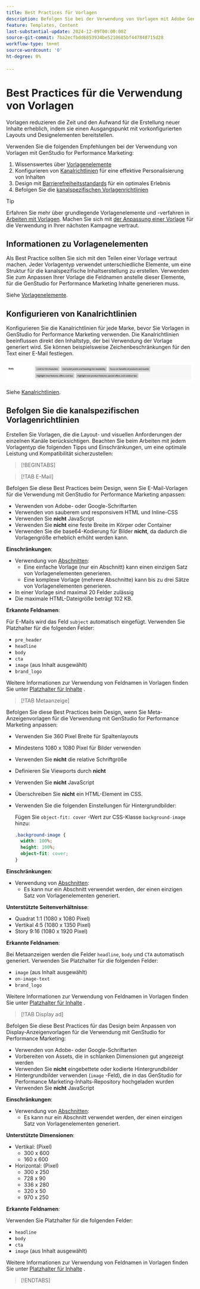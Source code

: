 ```yaml
---
title: Best Practices für Vorlagen
description: Befolgen Sie bei der Verwendung von Vorlagen mit Adobe GenStudio for Performance Marketing die Best Practices.
feature: Templates, Content
last-substantial-update: 2024-12-09T00:00:00Z
source-git-commit: 7ba2ecfbdd6853934be5210685bf447848715d28
workflow-type: tm+mt
source-wordcount: '0'
ht-degree: 0%

---
```


# Best Practices für die Verwendung von Vorlagen

Vorlagen reduzieren die Zeit und den Aufwand für die Erstellung neuer Inhalte erheblich, indem sie einen Ausgangspunkt mit vorkonfigurierten Layouts und Designelementen bereitstellen.

Verwenden Sie die folgenden Empfehlungen bei der Verwendung von Vorlagen mit GenStudio for Performance Marketing:

1. Wissenswertes über [Vorlagenelemente](#know-about-template-elements)
1. Konfigurieren von [Kanalrichtlinien](#configure-channel-guidelines) für eine effektive Personalisierung von Inhalten
1. Design mit [Barrierefreiheitsstandards](accessibility-for-templates.md) für ein optimales Erlebnis
1. Befolgen Sie die [kanalspezifischen Vorlagenrichtlinien](#follow-channel-specific-template-guidelines)

>[!TIP]
>
>Erfahren Sie mehr über grundlegende Vorlagenelemente und -verfahren in [Arbeiten mit Vorlagen](use-templates.md). Machen Sie sich mit [der Anpassung einer Vorlage](customize-template.md) für die Verwendung in Ihrer nächsten Kampagne vertraut.

## Informationen zu Vorlagenelementen

Als Best Practice sollten Sie sich mit den Teilen einer Vorlage vertraut machen. Jeder Vorlagentyp verwendet unterschiedliche Elemente, um eine Struktur für die kanalspezifische Inhaltserstellung zu erstellen. Verwenden Sie zum Anpassen Ihrer Vorlage die Feldnamen anstelle dieser Elemente, für die GenStudio for Performance Marketing Inhalte generieren muss.

Siehe [Vorlagenelemente](use-templates.md#template-elements).

## Konfigurieren von Kanalrichtlinien

Konfigurieren Sie die Kanalrichtlinien für jede Marke, bevor Sie Vorlagen in GenStudio for Performance Marketing verwenden. Die Kanalrichtlinien beeinflussen direkt den Inhaltstyp, der bei Verwendung der Vorlage generiert wird. Sie können beispielsweise Zeichenbeschränkungen für den Text einer E-Mail festlegen.

![Textkörperspezifikationen](/help/assets/channel-email-body.png)

Siehe [Kanalrichtlinien](/help/user-guide/guidelines/brands.md#channel-guidelines).

## Befolgen Sie die kanalspezifischen Vorlagenrichtlinien

Erstellen Sie Vorlagen, die die Layout- und visuellen Anforderungen der einzelnen Kanäle berücksichtigen. Beachten Sie beim Arbeiten mit jedem Vorlagentyp die folgenden Tipps und Einschränkungen, um eine optimale Leistung und Kompatibilität sicherzustellen:

>[!BEGINTABS]

>[!TAB E-Mail]

Befolgen Sie diese Best Practices beim Design, wenn Sie E-Mail-Vorlagen für die Verwendung mit GenStudio for Performance Marketing anpassen:

- Verwenden von Adobe- oder Google-Schriftarten
- Verwenden von sauberem und responsivem HTML und Inline-CSS
- Verwenden Sie **nicht** JavaScript
- Verwenden Sie **nicht** eine feste Breite im Körper oder Container
- Verwenden Sie die base64-Kodierung für Bilder **nicht**, da dadurch die Vorlagengröße erheblich erhöht werden kann.

**Einschränkungen**:

- Verwendung von [Abschnitten](customize-template.md#sections-or-groups):
   - Eine einfache Vorlage (nur ein Abschnitt) kann einen einzigen Satz von Vorlagenelementen generieren.
   - Eine komplexe Vorlage (mehrere Abschnitte) kann bis zu drei Sätze von Vorlagenelementen generieren.
- In einer Vorlage sind maximal 20 Felder zulässig
- Die maximale HTML-Dateigröße beträgt 102 KB.

**Erkannte Feldnamen**:

Für E-Mails wird das Feld `subject` automatisch eingefügt. Verwenden Sie Platzhalter für die folgenden Felder:

- `pre_header`
- `headline`
- `body`
- `cta`
- `image` (aus Inhalt ausgewählt)
- `brand_logo`

Weitere Informationen zur Verwendung von Feldnamen in Vorlagen finden Sie unter [Platzhalter für Inhalte](customize-template.md#content-placeholders) .

>[!TAB Metaanzeige]

Befolgen Sie diese Best Practices beim Design, wenn Sie Meta-Anzeigenvorlagen für die Verwendung mit GenStudio for Performance Marketing anpassen:

- Verwenden Sie 360 Pixel Breite für Spaltenlayouts
- Mindestens 1080 x 1080 Pixel für Bilder verwenden
- Verwenden Sie **nicht** die relative Schriftgröße
- Definieren Sie Viewports durch **nicht**
- Verwenden Sie **nicht** JavaScript
- Überschreiben Sie **nicht** ein HTML-Element im CSS.
- Verwenden Sie die folgenden Einstellungen für Hintergrundbilder:

  Fügen Sie `object-fit: cover` -Wert zur CSS-Klasse `background-image` hinzu:

  ```css
  .background-image {
    width: 100%;
    height: 100%;
    object-fit: cover;
  }
  ```

**Einschränkungen**:

- Verwendung von [Abschnitten](customize-template.md#sections-or-groups):
   - Es kann nur ein Abschnitt verwendet werden, der einen einzigen Satz von Vorlagenelementen generiert.

**Unterstützte Seitenverhältnisse**:

- Quadrat 1:1 (1080 x 1080 Pixel)
- Vertikal 4:5 (1080 x 1350 Pixel)
- Story 9:16 (1080 x 1920 Pixel)

**Erkannte Feldnamen**:

Bei Metaanzeigen werden die Felder `headline`, `body` und `CTA` automatisch generiert. Verwenden Sie Platzhalter für die folgenden Felder:

- `image` (aus Inhalt ausgewählt)
- `on-image-text`
- `brand_logo`

Weitere Informationen zur Verwendung von Feldnamen in Vorlagen finden Sie unter [Platzhalter für Inhalte](customize-template.md#content-placeholders) .

>[!TAB Display ad]

Befolgen Sie diese Best Practices für das Design beim Anpassen von Display-Anzeigenvorlagen für die Verwendung mit GenStudio for Performance Marketing:

- Verwenden von Adobe- oder Google-Schriftarten
- Vorbereiten von Assets, die in schlanken Dimensionen gut angezeigt werden
- Verwenden Sie **nicht** eingebettete oder kodierte Hintergrundbilder
- Hintergrundbilder verwenden (`image` -Feld), die in das GenStudio for Performance Marketing-Inhalts-Repository hochgeladen wurden
- Verwenden Sie **nicht** JavaScript

**Einschränkungen**:

- Verwendung von [Abschnitten](customize-template.md#sections-or-groups):
   - Es kann nur ein Abschnitt verwendet werden, der einen einzigen Satz von Vorlagenelementen generiert.

**Unterstützte Dimensionen**:

- Vertikal: (Pixel)
   - 300 x 600
   - 160 x 600 &#x200B;
- Horizontal: (Pixel)
   - 300 x 250
   - 728 x 90
   - 336 x 280
   - 320 x 50
   - 970 x 250 &#x200B;

**Erkannte Feldnamen**:

Verwenden Sie Platzhalter für die folgenden Felder:

- `headline`
- `body`
- `cta`
- `image` (aus Inhalt ausgewählt)

Weitere Informationen zur Verwendung von Feldnamen in Vorlagen finden Sie unter [Platzhalter für Inhalte](customize-template.md#content-placeholders) .

>[!ENDTABS]
